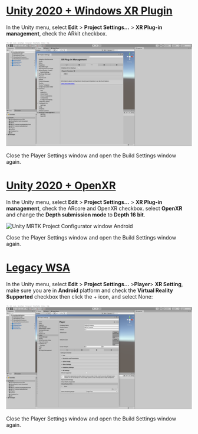 # [Unity 2020 + Windows XR Plugin](#tab/winxr)

In the Unity menu, select **Edit** > **Project Settings...** > **XR Plug-in management**, check the ARkit checkbox.

![Unity MRTK Project Configurator window Android](../images/mr-learning-asa/asa-05-section3-step1-2-1-XRSDK-ios.png)

Close the Player Settings window and open the Build Settings window again.

# [Unity 2020 + OpenXR](#tab/openxr)

In the Unity menu, select **Edit** > **Project Settings...** > **XR Plug-in management**, check the ARcore and OpenXR checkbox. select **OpenXR** and change the **Depth submission mode** to **Depth 16 bit**.

![Unity MRTK Project Configurator window Android](../images/mr-learning-asa/asa-05-section3-step1-2-1.png)

Close the Player Settings window and open the Build Settings window again.

# [Legacy WSA](#tab/wsa)

In the Unity menu, select **Edit** > **Project Settings...** >**Player**> **XR Setting**, make sure you are in **Android** platform and check the **Virtual Reality Supported** checkbox then click the + icon, and select None:

![Unity MRTK Project Configurator window Android](../images/mr-learning-asa/asa-05-section3-step1-2-1-Legacy.png)

Close the Player Settings window and open the Build Settings window again.